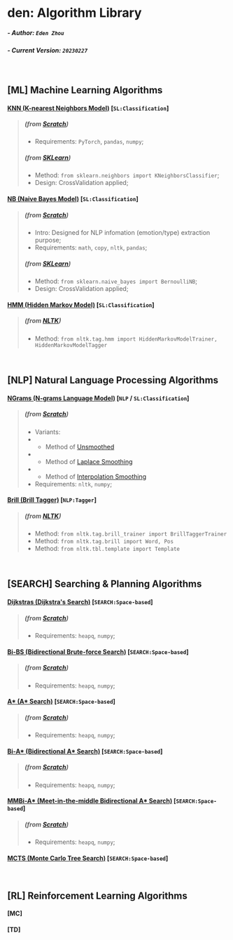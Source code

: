 # den: Algorithm Library

##### - Author: `Eden Zhou`
##### - Current Version: `20230227`

&nbsp;
## [ML] Machine Learning Algorithms
#### [KNN (K-nearest Neighbors Model)](https://github.com/Edennnnnnnnnn/den/tree/main/ML/KNN) [`SL:Classification`] 
> ##### (from [Scratch](https://github.com/Edennnnnnnnnn/den/blob/main/ML/KNN/KNN(fromScratch).py))
> - Requirements: `PyTorch`, `pandas`, `numpy`;
> ##### (from [SKLearn](https://github.com/Edennnnnnnnnn/den/blob/main/ML/KNN/KNN(fromSKLearn).py))
> - Method: `from sklearn.neighbors import KNeighborsClassifier`;
> - Design: CrossValidation applied;


#### [NB (Naive Bayes Model)](https://github.com/Edennnnnnnnnn/den/tree/main/ML/NB) [`SL:Classification`] 
> ##### (from [Scratch](https://github.com/Edennnnnnnnnn/den/blob/main/ML/NB/NB(fromScratch).py))
> - Intro: Designed for NLP infomation (emotion/type) extraction purpose;
> - Requirements: `math`, `copy`, `nltk`, `pandas`;
> ##### (from [SKLearn](https://github.com/Edennnnnnnnnn/den/blob/main/ML/NB/NB(fromSkLearn).py))
> - Method: `from sklearn.naive_bayes import BernoulliNB`;
> - Design: CrossValidation applied;


#### [HMM (Hidden Markov Model)](https://github.com/Edennnnnnnnnn/den/tree/main/ML/HMMs) [`SL:Classification`] 
> ##### (from [NLTK](https://github.com/Edennnnnnnnnn/den/blob/main/ML/HMMs/HMMs(fromNLTK).py))
> - Method: `from nltk.tag.hmm import HiddenMarkovModelTrainer, HiddenMarkovModelTagger`


&nbsp;
## [NLP] Natural Language Processing Algorithms
#### [NGrams (N-grams Language Model)](https://github.com/Edennnnnnnnnn/den/tree/main/NLP/NGrams) [`NLP` / `SL:Classification`] 
> ##### (from [Scratch](https://github.com/Edennnnnnnnnn/den/blob/main/NLP/NGrams/NGrams(fromScratch).py))
> - Variants:
> - - Method of [Unsmoothed](https://github.com/Edennnnnnnnnn/den/blob/main/NLP/NGrams/NGrams(fromScratch).py#L311)
> - - Method of [Laplace Smoothing](https://github.com/Edennnnnnnnnn/den/blob/main/NLP/NGrams/NGrams(fromScratch).py#L358)
> - - Method of [Interpolation Smoothing](https://github.com/Edennnnnnnnnn/den/blob/main/NLP/NGrams/NGrams(fromScratch).py#L406)
> - Requirements: `nltk`, `numpy`;

#### [Brill (Brill Tagger)](https://github.com/Edennnnnnnnnn/den/tree/main/NLP/BrillTagger) [`NLP:Tagger`] 
> ##### (from [NLTK](https://github.com/Edennnnnnnnnn/den/blob/main/NLP/BrillTagger/BrillTagger(fromNLTK).py))
> - Method: `from nltk.tag.brill_trainer import BrillTaggerTrainer`
> - Method: `from nltk.tag.brill import Word, Pos`
> - Method: `from nltk.tbl.template import Template`

&nbsp;
## [SEARCH] Searching & Planning Algorithms
#### [Dijkstras (Dijkstra's Search)](https://github.com/Edennnnnnnnnn/den/tree/main/Search/Dijkstras) [`SEARCH:Space-based`] 
> ##### (from [Scratch](https://github.com/Edennnnnnnnnn/den/blob/main/Search/Dijkstras/Dijkstras(fromScratch).py))
> - Requirements: `heapq`, `numpy`;


#### [Bi-BS (Bidirectional Brute-force Search)](https://github.com/Edennnnnnnnnn/den/tree/main/Search/BiBS) [`SEARCH:Space-based`] 
> ##### (from [Scratch](https://github.com/Edennnnnnnnnn/den/blob/main/Search/BiBS/BiBS(fromScratch).py))
> - Requirements: `heapq`, `numpy`;


#### [A* (A* Search)](https://github.com/Edennnnnnnnnn/den/blob/main/algorithms/) [`SEARCH:Space-based`] 
> ##### (from [Scratch](https://github.com/Edennnnnnnnnn/den/blob/main/Search/BiBS/BiBS(fromScratch).py))
> - Requirements: `heapq`, `numpy`;


#### [Bi-A* (Bidirectional A* Search)](https://github.com/Edennnnnnnnnn/den/blob/main/algorithms/) [`SEARCH:Space-based`] 
> ##### (from [Scratch](https://github.com/Edennnnnnnnnn/den/blob/main/Search/BiBS/BiBS(fromScratch).py))
> - Requirements: `heapq`, `numpy`;


#### [MMBi-A* (Meet-in-the-middle Bidirectional A* Search)](https://github.com/Edennnnnnnnnn/den/tree/main/Search/MMBiAStar) [`SEARCH:Space-based`] 
> ##### (from [Scratch](https://github.com/Edennnnnnnnnn/den/blob/main/Search/MMBiAStar/MMBiAStar(fromScratch).py))
> - Requirements: `heapq`, `numpy`;


#### [MCTS (Monte Carlo Tree Search)](https://github.com/Edennnnnnnnnn/den/blob/main/algorithms/) [`SEARCH:Space-based`] 

&nbsp;
## [RL] Reinforcement Learning Algorithms

#### [MC]

#### [TD]
